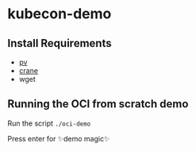 # kubecon-demo

## Install Requirements

- [pv](https://www.ivarch.com/programs/pv.shtml)
- [crane](https://github.com/google/go-containerregistry/tree/main/cmd/crane)
- wget

## Running the OCI from scratch demo

Run the script `./oci-demo`

Press enter for ✨demo magic✨
